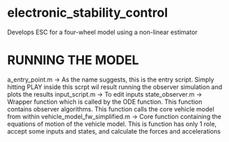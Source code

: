 # electronic_stability_control
 Develops ESC for a four-wheel model using a non-linear estimator

# RUNNING THE MODEL
a_entry_point.m                 -> As the name suggests, this is the entry script. Simply hitting PLAY inside this scrpt wil result running the observer simulation and plots the results
input_script.m                  -> To edit inputs
state_observer.m                -> Wrapper function which is called by the ODE function. This function contains observer algorithms. This function calls the core vehicle model from within
vehicle_model_fw_simplified.m   -> Core function containing the equations of motion of the vehicle model. This is function has only 1 role, accept some inputs and states, and calculate the forces and accelerations

